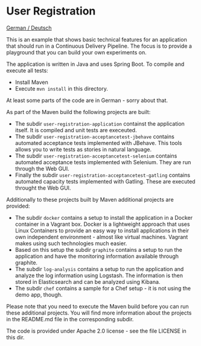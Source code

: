 User Registration
===========

[German / Deutsch](LIESMICH.md)

This is an example that shows basic technical features
for an application that should run in a Continuous Delivery
Pipeline. The focus is to provide a playground that you can build your
own experiments on.

The application is written in Java and uses Spring Boot. To compile
and execute all tests:

- Install Maven
- Execute `mvn install` in this directory.

At least some parts of the code are in German - sorry about that.

As part of the Maven build the following projects are built:

- The subdir `user-registration-application` containst the application
  itself. It is compiled and unit tests are execeuted.
- The subdir `user-registration-acceptancetest-jbehave` contains
  automated acceptance tests implemented with JBehave. This tools
  allows you to write tests as stories in natural language. 
- The subdir `user-registration-acceptancetest-selenium` contains
  automated acceptance tests implemented with Selenium. They are run
  through the Web GUI.
- Finally the subdir `user-registration-acceptancetest-gatling` contains
  automated capacity tests implemented with Gatling. These are
  executed throught the Web GUI.

Additionally to these projects built by Maven additional projects are provided:

- The subdir `docker` contains a setup to install the application in a
  Docker container in a Vagrant box. Docker is a lightweight approach
  that uses Linux Containers to provide an easy way to install
  applications in their own independent environment  - almost like
  virtual machines. Vagrant makes using such technologies much easier.
- Based on this setup the subdir `graphite` contains a setup to run
  the application and have the monitoring information available
  through graphite.
- The subdir `log-analysis` contains a setup to run the application
  and analyze the log information using Logstash. The information is
  then stored in Elasticsearch and can be analyzed using Kibana.
 - The subdir `chef` contains a sample for a Chef setup - it is not
   using the demo app, though.

Please note that you need to execute the Maven build before you can
run these additional projects. You will find more information about
the projects in the README.md file in the corresponding subdir.

The code is provided under Apache 2.0 license - see the file LICENSE
in this dir.

